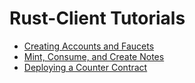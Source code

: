 # Rust-Client Tutorials
- [Creating Accounts and Faucets](./create_deploy_tutorial.md)
- [Mint, Consume, and Create Notes](./mint_consume_create_tutorial.md)
- [Deploying a Counter Contract](./rust-client/counter_contract_tutorial.md)